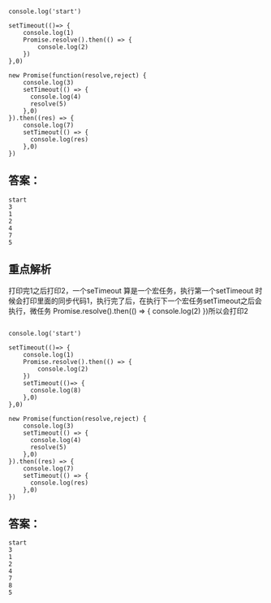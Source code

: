 

```

console.log('start')

setTimeout(()=> {
    console.log(1)
    Promise.resolve().then(() => {
        console.log(2)
    })
},0)

new Promise(function(resolve,reject) {
    console.log(3)
    setTimeout(() => {
      console.log(4)
      resolve(5)
    },0)
}).then((res) => {
    console.log(7)
    setTimeout(() => {
      console.log(res)
    },0)
})
```


## 答案：

```
start
3
1
2
4
7
5
```

## 重点解析
打印完1之后打印2，一个seTimeout 算是一个宏任务，执行第一个setTimeout 时候会打印里面的同步代码1，执行完了后，在执行下一个宏任务setTimeout之后会执行，微任务  Promise.resolve().then(() => {
      console.log(2)
  })所以会打印2



```

console.log('start')

setTimeout(()=> {
    console.log(1)
    Promise.resolve().then(() => {
        console.log(2)
    })
    setTimeout(()=> {
      console.log(8)
    },0)
},0)

new Promise(function(resolve,reject) {
    console.log(3)
    setTimeout(() => {
      console.log(4)
      resolve(5)
    },0)
}).then((res) => {
    console.log(7)
    setTimeout(() => {
      console.log(res)
    },0)
})
```


## 答案：

```
start
3
1
2
4
7
8
5
```
